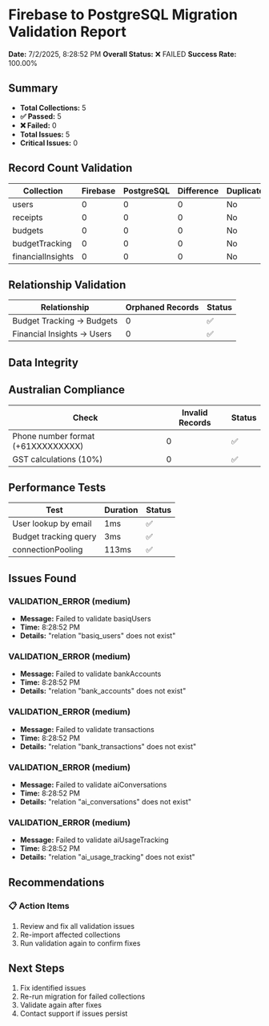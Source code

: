 # Firebase to PostgreSQL Migration Validation Report

**Date:** 7/2/2025, 8:28:52 PM **Overall Status:** ❌ FAILED **Success Rate:**
100.00%

## Summary

- **Total Collections:** 5
- **✅ Passed:** 5
- **❌ Failed:** 0
- **Total Issues:** 5
- **Critical Issues:** 0

## Record Count Validation

| Collection        | Firebase | PostgreSQL | Difference | Duplicates | Status |
| ----------------- | -------- | ---------- | ---------- | ---------- | ------ |
| users             | 0        | 0          | 0          | No         | ✅     |
| receipts          | 0        | 0          | 0          | No         | ✅     |
| budgets           | 0        | 0          | 0          | No         | ✅     |
| budgetTracking    | 0        | 0          | 0          | No         | ✅     |
| financialInsights | 0        | 0          | 0          | No         | ✅     |

## Relationship Validation

| Relationship               | Orphaned Records | Status |
| -------------------------- | ---------------- | ------ |
| Budget Tracking → Budgets  | 0                | ✅     |
| Financial Insights → Users | 0                | ✅     |

## Data Integrity

## Australian Compliance

| Check                              | Invalid Records | Status |
| ---------------------------------- | --------------- | ------ |
| Phone number format (+61XXXXXXXXX) | 0               | ✅     |
| GST calculations (10%)             | 0               | ✅     |

## Performance Tests

| Test                  | Duration | Status |
| --------------------- | -------- | ------ |
| User lookup by email  | 1ms      | ✅     |
| Budget tracking query | 3ms      | ✅     |
| connectionPooling     | 113ms    | ✅     |

## Issues Found

### VALIDATION_ERROR (medium)

- **Message:** Failed to validate basiqUsers
- **Time:** 8:28:52 PM
- **Details:** "relation \"basiq_users\" does not exist"

### VALIDATION_ERROR (medium)

- **Message:** Failed to validate bankAccounts
- **Time:** 8:28:52 PM
- **Details:** "relation \"bank_accounts\" does not exist"

### VALIDATION_ERROR (medium)

- **Message:** Failed to validate transactions
- **Time:** 8:28:52 PM
- **Details:** "relation \"bank_transactions\" does not exist"

### VALIDATION_ERROR (medium)

- **Message:** Failed to validate aiConversations
- **Time:** 8:28:52 PM
- **Details:** "relation \"ai_conversations\" does not exist"

### VALIDATION_ERROR (medium)

- **Message:** Failed to validate aiUsageTracking
- **Time:** 8:28:52 PM
- **Details:** "relation \"ai_usage_tracking\" does not exist"

## Recommendations

### 📋 Action Items

1. Review and fix all validation issues
2. Re-import affected collections
3. Run validation again to confirm fixes

## Next Steps

1. Fix identified issues
2. Re-run migration for failed collections
3. Validate again after fixes
4. Contact support if issues persist
